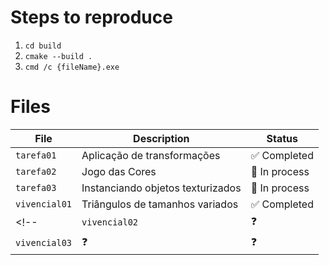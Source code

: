 # Steps to reproduce

1. `cd build`
2. `cmake --build .`
3. `cmd /c {fileName}.exe`

# Files
| File           | Description                               | Status          |
|----------------|-------------------------------------------|-----------------|
| `tarefa01`     | Aplicação de transformações               | ✅ Completed    |
| `tarefa02`     | Jogo das Cores                            | 🔄 In process   |
| `tarefa03`     | Instanciando objetos texturizados         | 🔄 In process   |
| `vivencial01`  | Triângulos de tamanhos variados           | ✅ Completed    |
<!-- | `vivencial02`  | ❓                                       | ❓              |
| `vivencial03`  | ❓                                       | ❓              | -->